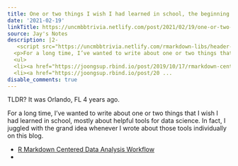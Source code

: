```yaml
---
title: One or two things I wish I had learned in school, the beginning
date: '2021-02-19'
linkTitle: https://uncmbbtrivia.netlify.com/post/2021/02/19/one-or-two-things-i-wish-i-had-learned-in-school/
source: Jay's Notes
description: |2-
   <script src="https://uncmbbtrivia.netlify.com/rmarkdown-libs/header-attrs/header-attrs.js"></script> <p>TLDR? It was Orlando, FL 4 years ago.</p>
  <p>For a long time, I’ve wanted to write about one or two things that I wish I had learned in school, mostly about helpful tools for data science. In fact, I juggled with the grand idea whenever I wrote about those tools individually on this blog.</p>
  <ul>
  <li><a href="https://joongsup.rbind.io/post/2019/10/17/rmarkdown-centered-data-analysis-workflow/">R Markdown Centered Data Analysis Workflow</a></li>
  <li><a href="https://joongsup.rbind.io/post/20 ...
disable_comments: true
---
```

 <script src="https://uncmbbtrivia.netlify.com/rmarkdown-libs/header-attrs/header-attrs.js"></script> <p>TLDR? It was Orlando, FL 4 years ago.</p>
<p>For a long time, I’ve wanted to write about one or two things that I wish I had learned in school, mostly about helpful tools for data science. In fact, I juggled with the grand idea whenever I wrote about those tools individually on this blog.</p>
<ul>
<li><a href="https://joongsup.rbind.io/post/2019/10/17/rmarkdown-centered-data-analysis-workflow/">R Markdown Centered Data Analysis Workflow</a></li>
<li><a href="https://joongsup.rbind.io/post/20 ...